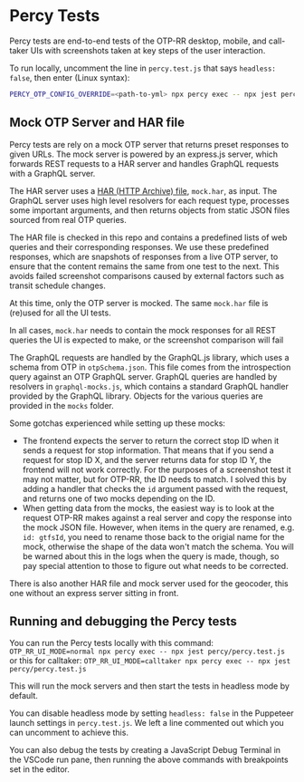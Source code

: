 # Percy Tests

Percy tests are end-to-end tests of the OTP-RR desktop, mobile, and call-taker UIs
with screenshots taken at key steps of the user interaction.

To run locally, uncomment the line in `percy.test.js` that says `headless: false`,
then enter (Linux syntax):
```sh
PERCY_OTP_CONFIG_OVERRIDE=<path-to-yml> npx percy exec -- npx jest percy/percy.test.js --force-exit
```

## Mock OTP Server and HAR file

Percy tests are rely on a mock OTP server that returns preset responses to given URLs.
The mock server is powered by an express.js server, which forwards REST requests to a HAR server and handles GraphQL requests with a GraphQL server.

The HAR server uses a [HAR (HTTP Archive) file](https://en.wikipedia.org/wiki/HAR_(file_format)),
`mock.har`, as input. The GraphQL server uses high level resolvers for each request type, processes some important arguments, and then returns 
objects from static JSON files sourced from real OTP queries. 

The HAR file is checked in this repo and contains a predefined lists of web queries and their corresponding responses.
We use these predefined responses, which are snapshots of responses from a live OTP server,
to ensure that the content remains the same from one test to the next.
This avoids failed screenshot comparisons caused by external factors such as transit schedule changes.

At this time, only the OTP server is mocked. The same `mock.har` file is (re)used for all the UI tests.

In all cases, `mock.har` needs to contain the mock responses for all REST queries the UI is expected to make,
or the screenshot comparison will fail

The GraphQL requests are handled by the GraphQL.js library, which uses a schema from OTP in `otpSchema.json`. 
This file comes from the introspection query against an OTP GraphQL server. 
GraphQL queries are handled by resolvers in `graphql-mocks.js`, which contains a standard GraphQL handler provided by the GraphQL library. 
Objects for the various queries are provided in the `mocks` folder. 

Some gotchas experienced while setting up these mocks:
- The frontend expects the server to return the correct stop ID when it sends a request for stop information. That means that if you send a request for stop ID X, and the server returns data for stop ID Y, the frontend will not work correctly. For the purposes of a screenshot test it may not matter, but for OTP-RR, the ID needs to match. I solved this by adding a handler that checks the `id` argument passed with the request, and returns one of two mocks depending on the ID.
- When getting data from the mocks, the easiest way is to look at the request OTP-RR makes against a real server and copy the response into the mock JSON file. However, when items in the query are renamed, e.g. `id: gtfsId`, you need to rename those back to the origial name for the mock, otherwise the shape of the data won't match the schema. You will be warned about this in the logs when the query is made, though, so pay special attention to those to figure out what needs to be corrected. 

There is also another HAR file and mock server used for the geocoder, this one without an express server sitting in front.

## Running and debugging the Percy tests
You can run the Percy tests locally with this command: 
```OTP_RR_UI_MODE=normal npx percy exec -- npx jest percy/percy.test.js```
or this for calltaker:
```OTP_RR_UI_MODE=calltaker npx percy exec -- npx jest percy/percy.test.js```

This will run the mock servers and then start the tests in headless mode by default. 

You can disable headless mode by setting `headless: false` in the Puppeteer launch settings in `percy.test.js`. We left a line commented out which you can uncomment to achieve this. 

You can also debug the tests by creating a JavaScript Debug Terminal in the VSCode run pane, then running the above commands with breakpoints set in the editor. 

